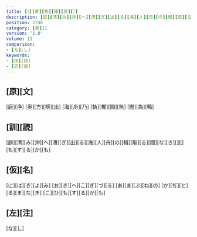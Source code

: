 ```yaml
---
title: [（][寄][物][陳][思][）]
description: [庭][清][み][沖][へ][漕][ぎ][出][る][海][人][舟][の][楫][取][る][間][な][き][恋][も][す][る][か][も]
position: 2746
category: [巻]11
version: '1.0'
volume: 11
comparison:
- [な][し]
keywords:
- [序][詞]
- [恋][情]
---
```


## [原][文]

[庭][浄] [奥][方][榜][出] [海][舟][乃] [執][梶][間][無] [戀][為][鴨]

## [訓][読]

[庭][清][み][沖][へ][漕][ぎ][出][る][海][人][舟][の][楫][取][る][間][な][き][恋][も][す][る][か][も]

## [仮][名]

[に][は][き][よ][み] [お][き][へ][こ][ぎ][づ][る] [あ][ま][ぶ][ね][の] [か][ぢ][と][る][ま][な][き] [こ][ひ][も][す][る][か][も]

## [左][注]

[な][し]
